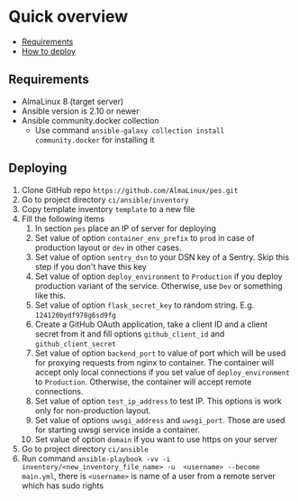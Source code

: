 # Quick overview

* [Requirements](#Requirements)
* [How to deploy](#Deploying)

## Requirements

* AlmaLinux 8 (target server)
* Ansible version is 2.10 or newer
* Ansible community.docker collection
    * Use command `ansible-galaxy collection install community.docker` for installing it

## Deploying

1. Clone GitHub repo `https://github.com/AlmaLinux/pes.git`
3. Go to project directory `ci/ansible/inventory`
4. Copy template inventory `template` to a new file
5. Fill the following items
    1. In section `pes` place an IP of server for deploying
    2. Set value of option `container_env_prefix` to `prod` in case of production layout or `dev` in other cases.
    3. Set value of option `sentry_dsn` to your DSN key of a Sentry. 
       Skip this step if you don't have this key
    4. Set value of option `deploy_environment` to `Production` if you deploy 
       production variant of the service. Otherwise, use `Dev` or something like this.
    5. Set value of option `flask_secret_key` to random string. E.g. `124120bydf978g6sd9fg`
    6. Create a GitHub OAuth application, take a client ID and a client secret from it and fill options `github_client_id` and `github_client_secret`
    7. Set value of option `backend_port` to value of port which will be used 
       for proxying requests from nginx to container. The container will 
       accept only local connections if you set value of `deploy_environment` to `Production`. 
       Otherwise, the container will accept remote connections. 
    8. Set value of option `test_ip_address` to test IP. This options is work only for non-production layout.
    9. Set value of options `uwsgi_address` and `uwsgi_port`. Those are used for starting uwsgi service inside a container.
    10. Set value of option `domain` if you want to use https on your server
6. Go to project directory `ci/ansible`
6. Run command `ansible-playbook -vv -i inventory/<new_inventory_file_name> -u 
   <username> --become main.yml`, there is `<username>` is name of a user from a remote server which has sudo rights
